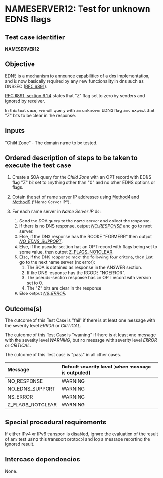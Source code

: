 # NAMESERVER12: Test for unknown EDNS flags

## Test case identifier

**NAMESERVER12** 

## Objective

EDNS is a mechanism to announce capabilities of a dns implementation,
and is now basically required by any new functionality in dns such as
DNSSEC ([RFC 6891]).

[RFC 6891, section 6.1.4] states that "Z" flag set to zero by senders and ignored by
receiver.

In this test case, we will query with an unknown EDNS flag
and expect that "Z" bits to be clear in the response.

## Inputs

"Child Zone" - The domain name to be tested.

## Ordered description of steps to be taken to execute the test case

1. Create a SOA query for the *Child Zone* with an OPT record with 
   EDNS flag "Z" bit set to anything other than "0" and no other EDNS options or flags.

2. Obtain the set of name server IP addresses using [Method4] and [Method5]
   ("Name Server IP").

3. For each name server in *Name Server IP* do:
	1. Send the SOA query to the name server and collect the response.
	2. If there is no DNS response, output *[NO_RESPONSE]* and go to
      	next server.
	3. Else, if the DNS response has the RCODE "FORMERR" then output
      	*[NO_EDNS_SUPPORT]*.
	4. Else, if the pseudo-section has an OPT record with flags being set to
	some value, then output [Z_FLAGS_NOTCLEAR]. 
	5. Else, if the DNS response meet the following four criteria,
      	then just go to the next name server (no error):
		1. The SOA is obtained as response in the ANSWER section.
		2. If the DNS response has the RCODE "NOERROR".
		3. The pseudo-section response has an OPT record with version set to 0.
		4. The "Z" bits are clear in the response
	6. Else output *[NS_ERROR]*.
 
## Outcome(s)

The outcome of this Test Case is "fail" if there is at least one message
with the severity level *ERROR* or *CRITICAL*.

The outcome of this Test Case is "warning" if there is at least one message
with the severity level *WARNING*, but no message with severity level
*ERROR* or *CRITICAL*.

The outcome of this Test case is "pass" in all other cases.

Message                           | Default severity level (when message is outputed)
:---------------------------------|:--------------------------------------------------
NO_RESPONSE                       | WARNING
NO_EDNS_SUPPORT                   | WARNING
NS_ERROR			  | WARNING     
Z_FLAGS_NOTCLEAR          	  | WARNING

## Special procedural requirements

If either IPv4 or IPv6 transport is disabled, ignore the evaluation of the
result of any test using this transport protocol and log a message reporting
the ignored result.

## Intercase dependencies

None.

[RFC 6891]: https://tools.ietf.org/html/rfc6891
[RFC 6891, section 6.1.4]: https://tools.ietf.org/html/rfc6891#section-6.1.2
[Method4]: ../Methods.md#method-4-delegation-name-server-addresses
[Method5]: ../Methods.md#method-5-in-zone-addresses-records-of-name-servers
[NO_RESPONSE]: #outcomes
[NO_EDNS_SUPPORT]: #outcomes
[Z_FLAGS_NOTCLEAR]: #outcomes
[NS_ERROR]: #outcomes
